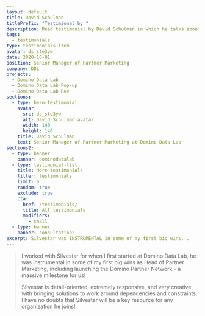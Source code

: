 ```yaml
---
layout: default
title: David Schulman
titlePrefix: "Testimional by "
description: Read testimonial by David Schulman in which he talks about his positive experience in working with Silvestar Bistrović.
tags:
  - testimonials
type: testimonials-item
avatar: ds_ste3yw
date: 2020-10-01
position: Senior Manager of Partner Marketing
company: DDL
projects:
  - Domino Data Lab
  - Domino Data Lab Pop-up
  - Domino Data Lab Rev
sections:
  - type: hero-testimonial
    avatar:
      src: ds_ste3yw
      alt: David Schulman avatar.
      width: 140
      height: 140
    title: David Schulman
    text: Senior Manager of Partner Marketing at Domino Data Lab
sections2:
  - type: banner
    banner: dominodatalab
  - type: testimonial-list
    title: More testimonials
    filter: testimonials
    limit: 6
    random: true
    exclude: true
    cta:
      href: /testimonials/
      title: All testimonials
      modifiers:
        - small
  - type: banner
    banner: consultation2
excerpt: Silvestar was INSTRUMENTAL in some of my first big wins...
---
```


> I worked with Silvestar for when I first started at Domino Data Lab, he was instrumental in some of my first big wins as Head of Partner Marketing, including launching the Domino Partner Network - a massive milestone for us!
>
> Silvestar is detail-oriented, extremely responsive, and very creative with bringing solutions to work around dependencies and constraints. I have no doubts that Silvestar will be a key resource for any organization he joins!
